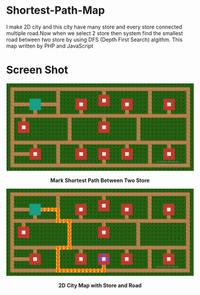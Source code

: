 # Shortest-Path-Map
I make 2D city and this city have many store and every store connected multiple road.Now when we select 2 store then system find the smallest road between two store by using DFS (Depth First Search) algithm. This map written by PHP and JavaScript

# Screen Shot 

<img src="https://raw.githubusercontent.com/amirhamza05/Shortest-Path-Map/master/meterial/sortest_path.PNG">
<p align="center"><b>Mark Shortest Path Between Two Store</b></p>
<img src="https://raw.githubusercontent.com/amirhamza05/Shortest-Path-Map/master/meterial/sortest_path1.PNG">
<p align="center"><b>2D City Map with Store and Road</b></p>

